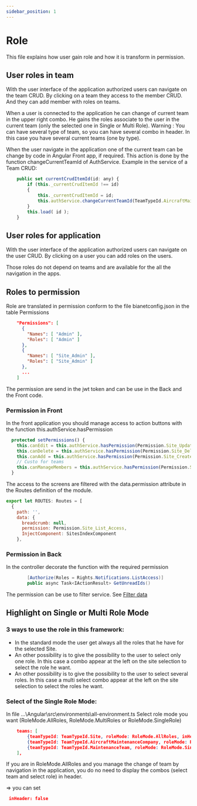 ```yaml
---
sidebar_position: 1
---
```


# Role
This file explains how user gain role and how it is transform in permission.

## User roles in team
With the user interface of the application authorized users can navigate on the team CRUD.
By clicking on a team they access to the member CRUD. And they can add member with roles on teams.

When a user is connected to the application he can change of current team in the upper right combo.
He gains the roles associate to the user in the current team (only the selected one in Single or Multi Role).
Warning : You can have several type of team, so you can have several combo in header. In this case you have several current teams (one by type).

When the user navigate in the application one of the current team can be change by code in Angular Front app, if required.
This action is done by the function changeCurrentTeamId of AuthService.
Example in the service of a Team CRUD:
```js
    public set currentCrudItemId(id: any) {
        if (this._currentCrudItemId !== id)
        {
            this._currentCrudItemId = id;
            this.authService.changeCurrentTeamId(TeamTypeId.AircraftMaintenanceCompany, id);
        }
        this.load( id );
    }
```

## User roles for application
With the user interface of the application authorized users can navigate on the user CRUD.
By clicking on a user you can add roles on the users.

Those roles do not depend on teams and are available for the all the navigation in the apps. 

## Roles to permission
Role are translated in permission conform to the file bianetconfig.json in the table Permissions
```json
    "Permissions": [
      {
        "Names": [ "Admin" ],
        "Roles": [ "Admin" ]
      },
      {
        "Names": [ "Site_Admin" ],
        "Roles": [ "Site_Admin" ]
      },
      ... 
    ]
```
The permission are send in the jwt token and can be use in the Back and the Front code.
### Permission in Front
In the front application you should manage access to action buttons with the function this.authService.hasPermission
```js
  protected setPermissions() {
    this.canEdit = this.authService.hasPermission(Permission.Site_Update);
    this.canDelete = this.authService.hasPermission(Permission.Site_Delete);
    this.canAdd = this.authService.hasPermission(Permission.Site_Create);
    // Custo for teams
    this.canManageMembers = this.authService.hasPermission(Permission.Site_Member_List_Access);
  }
```

The access to the screens are filtered with the data.permission attribute in the Routes definition of the module.
```js
export let ROUTES: Routes = [
  {
    path: '',
    data: {
      breadcrumb: null,
      permission: Permission.Site_List_Access,
      InjectComponent: SitesIndexComponent
    },
```

### Permission in Back
In the controller decorate the function with the required permission
```csharp
        [Authorize(Roles = Rights.Notifications.ListAccess)]
        public async Task<IActionResult> GetUnreadIds()
```
The permission can be use to filter service. See [Filter data](./40-FilterData.md)

## Highlight on Single or Multi Role Mode
### 3 ways to use the role in this framework:
* In the standard mode the user get always all the roles that he have for the selected Site.
* An other possibility is to give the possibility to the user to select only one role. In this case a combo appear at the left on the site selection to select the role he want.
* An other possibility is to give the possibility to the user to select several roles. In this case a multi select combo appear at the left on the site selection to select the roles he want.

### Select of the Single Role Mode:
In file ...\Angular\src\environments\all-environment.ts
Select role mode you want (RoleMode.AllRoles, RoleMode.MultiRoles or RoleMode.SingleRole)

```JSon
    teams: [
        {teamTypeId: TeamTypeId.Site, roleMode: RoleMode.AllRoles, inHeader: true},
        {teamTypeId: TeamTypeId.AircraftMaintenanceCompany, roleMode: RoleMode.MultiRoles, inHeader: true},
        {teamTypeId: TeamTypeId.MaintenanceTeam, roleMode: RoleMode.SingleRole, inHeader: true},
    ],
```

If you are in RoleMode.AllRoles and you manage the change of team by navigation in the application, you do no need to display the combos (select team and select role) in header.

=> you can set
```JSon
 inHeader: false
```